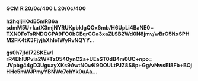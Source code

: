 #### GCM R 20/0c/400 L 20/0c/400
**h2hqIjHOdB5mRB6a**<br/>**sdmM5U+katX3mjNYRUKpbklgQOx6mb/H6UpLi4BaNE0=**<br/>**TXN0FoTsRNDQCPA9FO0bCEqrCGa3xaZLSB2Wd0N8jmv/wBrG5NxSPHM2FK4tK3FjyjhXhle1WyRvNQYY...**<br/><br/>
**gs0h7jfdI72SKEw1**<br/>**rR4EhIUPvia2W+Tz0540ynC2a+UEaST0dB4m0UC+npo=**<br/>**JVpbg44gD3UguayXKs9AwtN0wK9DOULtPJZ8S8p+Gg/vNwsEI8Fb+BOjHHe5mWJPmyYBNWe7ehYk0uAa...**